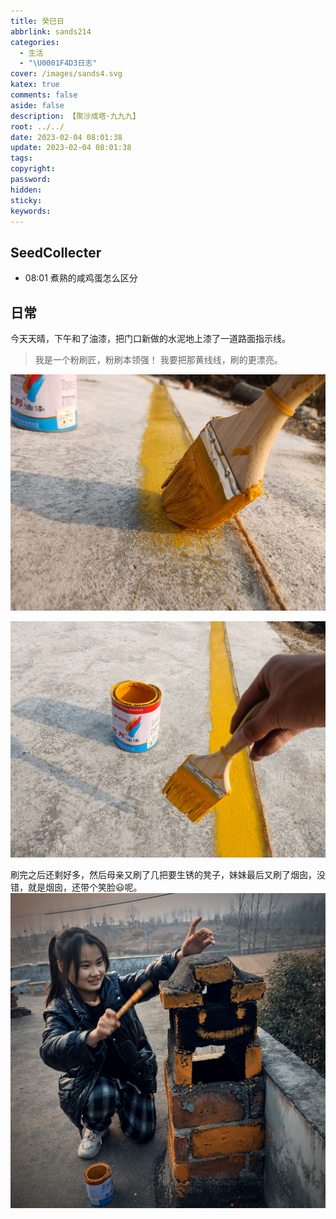 ```yaml
---
title: 癸巳日
abbrlink: sands214
categories:
  - 生活
  - "\U0001F4D3日志"
cover: /images/sands4.svg
katex: true
comments: false
aside: false
description: 【聚沙成塔·九九九】
root: ../../
date: 2023-02-04 08:01:38
update: 2023-02-04 08:01:38
tags:
copyright:
password:
hidden:
sticky:
keywords:
---
```


## SeedCollecter
- 08:01 煮熟的咸鸡蛋怎么区分


## 日常
今天天晴，下午和了油漆，把门口新做的水泥地上漆了一道路面指示线。
> 我是一个粉刷匠，粉刷本领强！
> 我要把那黄线线，刷的更漂亮。


![刷刷刷](../../../images/20230102/IMG_20230204_161742.jpg)

![刷毕，秉蕳提刷而立，为之踌躇满志！](../../../images/20230102/IMG_20230204_161734.jpg)

刷完之后还剩好多，然后母亲又刷了几把要生锈的凳子，妹妹最后又刷了烟囱，没错，就是烟囱，还带个笑脸😃呢。
![](../../../images/20230102/IMG_20230211_205121.jpg)